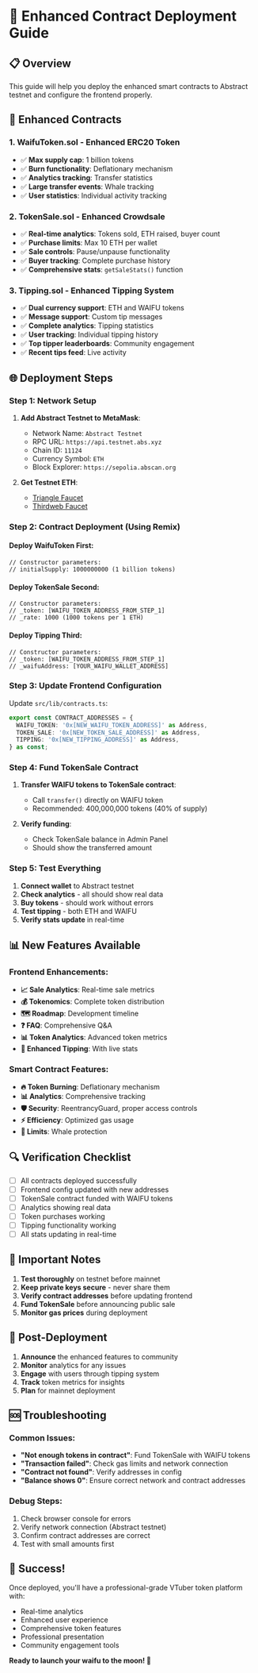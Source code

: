 # 🚀 Enhanced Contract Deployment Guide

## 📋 Overview

This guide will help you deploy the enhanced smart contracts to Abstract testnet and configure the frontend properly.

## 🔧 Enhanced Contracts

### 1. **WaifuToken.sol** - Enhanced ERC20 Token
- ✅ **Max supply cap**: 1 billion tokens
- ✅ **Burn functionality**: Deflationary mechanism
- ✅ **Analytics tracking**: Transfer statistics
- ✅ **Large transfer events**: Whale tracking
- ✅ **User statistics**: Individual activity tracking

### 2. **TokenSale.sol** - Enhanced Crowdsale
- ✅ **Real-time analytics**: Tokens sold, ETH raised, buyer count
- ✅ **Purchase limits**: Max 10 ETH per wallet
- ✅ **Sale controls**: Pause/unpause functionality
- ✅ **Buyer tracking**: Complete purchase history
- ✅ **Comprehensive stats**: `getSaleStats()` function

### 3. **Tipping.sol** - Enhanced Tipping System
- ✅ **Dual currency support**: ETH and WAIFU tokens
- ✅ **Message support**: Custom tip messages
- ✅ **Complete analytics**: Tipping statistics
- ✅ **User tracking**: Individual tipping history
- ✅ **Top tipper leaderboards**: Community engagement
- ✅ **Recent tips feed**: Live activity

## 🌐 Deployment Steps

### Step 1: Network Setup
1. **Add Abstract Testnet to MetaMask**:
   - Network Name: `Abstract Testnet`
   - RPC URL: `https://api.testnet.abs.xyz`
   - Chain ID: `11124`
   - Currency Symbol: `ETH`
   - Block Explorer: `https://sepolia.abscan.org`

2. **Get Testnet ETH**:
   - [Triangle Faucet](https://docs.abs.xyz/tooling/faucets#faucets)
   - [Thirdweb Faucet](https://docs.abs.xyz/tooling/faucets#faucets)

### Step 2: Contract Deployment (Using Remix)

#### Deploy WaifuToken First:
```solidity
// Constructor parameters:
// initialSupply: 1000000000 (1 billion tokens)
```

#### Deploy TokenSale Second:
```solidity
// Constructor parameters:
// _token: [WAIFU_TOKEN_ADDRESS_FROM_STEP_1]
// _rate: 1000 (1000 tokens per 1 ETH)
```

#### Deploy Tipping Third:
```solidity
// Constructor parameters:
// _token: [WAIFU_TOKEN_ADDRESS_FROM_STEP_1]
// _waifuAddress: [YOUR_WAIFU_WALLET_ADDRESS]
```

### Step 3: Update Frontend Configuration

Update `src/lib/contracts.ts`:

```typescript
export const CONTRACT_ADDRESSES = {
  WAIFU_TOKEN: '0x[NEW_WAIFU_TOKEN_ADDRESS]' as Address,
  TOKEN_SALE: '0x[NEW_TOKEN_SALE_ADDRESS]' as Address,
  TIPPING: '0x[NEW_TIPPING_ADDRESS]' as Address,
} as const;
```

### Step 4: Fund TokenSale Contract

1. **Transfer WAIFU tokens to TokenSale contract**:
   - Call `transfer()` directly on WAIFU token
   - Recommended: 400,000,000 tokens (40% of supply)

2. **Verify funding**:
   - Check TokenSale balance in Admin Panel
   - Should show the transferred amount

### Step 5: Test Everything

1. **Connect wallet** to Abstract testnet
2. **Check analytics** - all should show real data
3. **Buy tokens** - should work without errors
4. **Test tipping** - both ETH and WAIFU
5. **Verify stats update** in real-time

## 📊 New Features Available

### Frontend Enhancements:
- **📈 Sale Analytics**: Real-time sale metrics
- **💰 Tokenomics**: Complete token distribution
- **🗺️ Roadmap**: Development timeline
- **❓ FAQ**: Comprehensive Q&A
- **📊 Token Analytics**: Advanced token metrics
- **💝 Enhanced Tipping**: With live stats

### Smart Contract Features:
- **🔥 Token Burning**: Deflationary mechanism
- **📊 Analytics**: Comprehensive tracking
- **🛡️ Security**: ReentrancyGuard, proper access controls
- **⚡ Efficiency**: Optimized gas usage
- **🎯 Limits**: Whale protection

## 🔍 Verification Checklist

- [ ] All contracts deployed successfully
- [ ] Frontend config updated with new addresses
- [ ] TokenSale contract funded with WAIFU tokens
- [ ] Analytics showing real data
- [ ] Token purchases working
- [ ] Tipping functionality working
- [ ] All stats updating in real-time

## 🚨 Important Notes

1. **Test thoroughly** on testnet before mainnet
2. **Keep private keys secure** - never share them
3. **Verify contract addresses** before updating frontend
4. **Fund TokenSale** before announcing public sale
5. **Monitor gas prices** during deployment

## 🎯 Post-Deployment

1. **Announce** the enhanced features to community
2. **Monitor** analytics for any issues
3. **Engage** with users through tipping system
4. **Track** token metrics for insights
5. **Plan** for mainnet deployment

## 🆘 Troubleshooting

### Common Issues:
- **"Not enough tokens in contract"**: Fund TokenSale with WAIFU tokens
- **"Transaction failed"**: Check gas limits and network connection
- **"Contract not found"**: Verify addresses in config
- **"Balance shows 0"**: Ensure correct network and contract addresses

### Debug Steps:
1. Check browser console for errors
2. Verify network connection (Abstract testnet)
3. Confirm contract addresses are correct
4. Test with small amounts first

## 🎉 Success!

Once deployed, you'll have a professional-grade VTuber token platform with:
- Real-time analytics
- Enhanced user experience
- Comprehensive token features
- Professional presentation
- Community engagement tools

**Ready to launch your waifu to the moon! 🚀**
